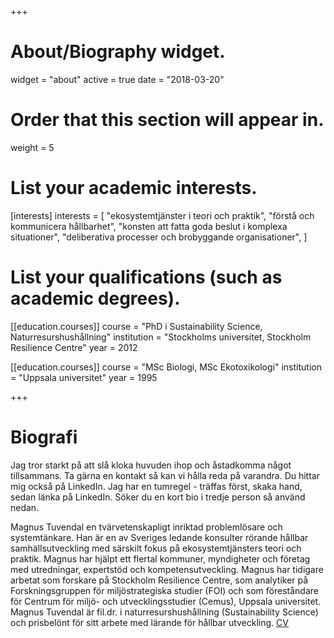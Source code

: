 +++

# About/Biography widget.
widget = "about"
active = true
date = "2018-03-20"

# Order that this section will appear in.
weight = 5

# List your academic interests.
[interests]
  interests = [
    "ekosystemtjänster i teori och praktik", 
    "förstå och kommunicera hållbarhet", 
    "konsten att fatta goda beslut i komplexa situationer",
    "deliberativa processer och brobyggande organisationer",
  ]

# List your qualifications (such as academic degrees).
[[education.courses]]
  course = "PhD i Sustainability Science, Naturresurshushållning"
  institution = "Stockholms universitet, Stockholm Resilience Centre"
  year = 2012

[[education.courses]]
  course = "MSc Biologi, MSc Ekotoxikologi"
  institution = "Uppsala universitet"
  year = 1995
 
+++

# Biografi
Jag tror starkt på att slå kloka huvuden ihop och åstadkomma något tillsammans. Ta gärna en kontakt så kan vi hålla reda på varandra. Du hittar mig också på LinkedIn. Jag har en tumregel - träffas först, skaka hand, sedan länka på LinkedIn. Söker du en kort bio i tredje person så använd nedan.

Magnus Tuvendal en tvärvetenskapligt inriktad problemlösare och systemtänkare. Han är en av Sveriges ledande konsulter rörande hållbar samhällsutveckling med särskilt fokus på ekosystemtjänsters teori och praktik. Magnus har hjälpt ett flertal kommuner, myndigheter och företag med utredningar, expertstöd och kompetensutveckling. Magnus har tidigare arbetat som forskare på Stockholm Resilience Centre, som analytiker på Forskningsgruppen för miljöstrategiska studier (FOI) och som föreståndare för Centrum för miljö- och utvecklingsstudier (Cemus), Uppsala universitet. Magnus Tuvendal är fil.dr. i naturresurshushållning (Sustainability Science) och prisbelönt för sitt arbete med lärande för hållbar utveckling. [CV](https://drive.google.com/file/d/12rUHLi3jp99eed6FzbM1FF-o6c8Dgytf/view?usp=sharing)

